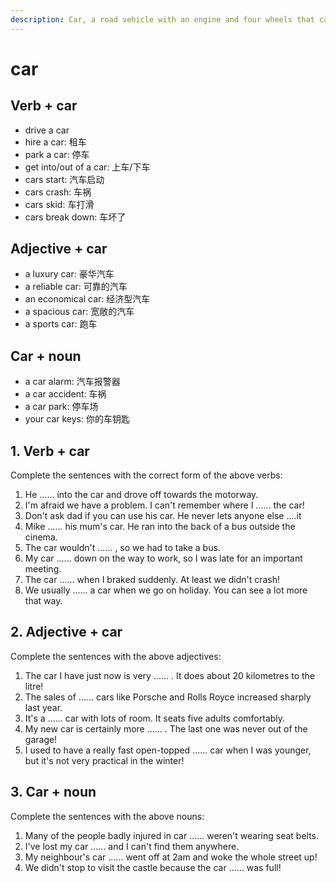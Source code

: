 ```yaml
---
description: Car, a road vehicle with an engine and four wheels that can carry a small number of passengers. (小汽车；轿车)
---
```


# car

## Verb + car

- drive a car
- hire a car: 租车
- park a car: 停车
- get into/out of a car: 上车/下车
- cars start: 汽车启动
- cars crash: 车祸
- cars skid: 车打滑
- cars break down: 车坏了

## Adjective + car

- a luxury car: 豪华汽车
- a reliable car: 可靠的汽车
- an economical car: 经济型汽车
- a spacious car: 宽敞的汽车
- a sports car: 跑车

## Car + noun

- a car alarm: 汽车报警器
- a car accident: 车祸
- a car park: 停车场
- your car keys: 你的车钥匙

## 1. Verb + car

Complete the sentences with the correct form of the above verbs:

1. He ...... into the car and drove off towards the motorway.
2. I'm afraid we have a problem. I can't remember where I ...... the car!
3. Don't ask dad if you can use his car. He never lets anyone else ....it
4. Mike ...... his mum's car. He ran into the back of a bus outside the cinema.
5. The car wouldn't ...... , so we had to take a bus.
6. My car ...... down on the way to work, so I was late for an important meeting.
7. The car ...... when I braked suddenly. At least we didn't crash!
8. We usually  ...... a car when we go on holiday. You can see a lot more that way.

## 2. Adjective + car

Complete the sentences with the above adjectives:

1. The car I have just now is very ...... . It does about 20 kilometres to the litre!
2. The sales of ...... cars like Porsche and Rolls Royce increased sharply last year.
3. It's a ...... car with lots of room. It seats five adults comfortably.
4. My new car is certainly more ...... . The last one was never out of the garage!
5. I used to have a really fast open-topped ...... car when I was younger, but it's not very practical in the winter!

## 3. Car + noun

Complete the sentences with the above nouns:

1. Many of the people badly injured in car ...... weren't wearing seat belts.
2. I've lost my car ...... and I can't find them anywhere.
3. My neighbour's car ...... went off at 2am and woke the whole street up!
4. We didn't stop to visit the castle because the car ...... was full!
